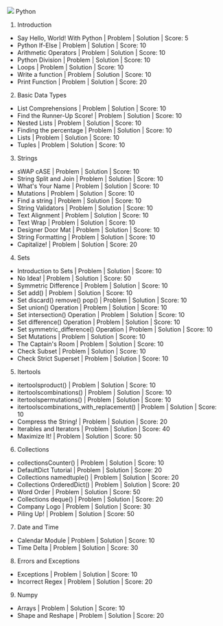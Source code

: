<a href="https://www.hackerrank.com/iamsds123?hr_r=1"><img src ="https://i0.wp.com/gradsingames.com/wp-content/uploads/2016/05/856771_668224053197841_1943699009_o.png"></a>
Python
1. Introduction
- Say Hello, World! With Python | Problem | Solution | Score: 5
- Python If-Else | Problem | Solution | Score: 10
- Arithmetic Operators | Problem | Solution | Score: 10
- Python Division | Problem | Solution | Score: 10
- Loops | Problem | Solution | Score: 10
- Write a function | Problem | Solution | Score: 10
- Print Function | Problem | Solution | Score: 20
2. Basic Data Types
- List Comprehensions | Problem | Solution | Score: 10
- Find the Runner-Up Score! | Problem | Solution | Score: 10
- Nested Lists | Problem | Solution | Score: 10
- Finding the percentage | Problem | Solution | Score: 10
- Lists | Problem | Solution | Score: 10
- Tuples | Problem | Solution | Score: 10
3. Strings
- sWAP cASE | Problem | Solution | Score: 10
- String Split and Join | Problem | Solution | Score: 10
- What's Your Name | Problem | Solution | Score: 10
- Mutations | Problem | Solution | Score: 10
- Find a string | Problem | Solution | Score: 10
- String Validators | Problem | Solution | Score: 10
- Text Alignment | Problem | Solution | Score: 10
- Text Wrap | Problem | Solution | Score: 10
- Designer Door Mat | Problem | Solution | Score: 10
- String Formatting | Problem | Solution | Score: 10
- Capitalize! | Problem | Solution | Score: 20
4. Sets
- Introduction to Sets | Problem | Solution | Score: 10
- No Idea! | Problem | Solution | Score: 50
- Symmetric Difference | Problem | Solution | Score: 10
- Set add() | Problem | Solution | Score: 10
- Set discard() remove() pop() | Problem | Solution | Score: 10
- Set union() Operation | Problem | Solution | Score: 10
- Set intersection() Operation | Problem | Solution | Score: 10
- Set difference() Operation | Problem | Solution | Score: 10
- Set symmetric_difference() Operation | Problem | Solution | Score: 10
- Set Mutations | Problem | Solution | Score: 10
- The Captain's Room | Problem | Solution | Score: 10
- Check Subset | Problem | Solution | Score: 10
- Check Strict Superset | Problem | Solution | Score: 10
5. Itertools
- itertoolsproduct() | Problem | Solution | Score: 10
- itertoolscombinations() | Problem | Solution | Score: 10
- itertoolspermutations() | Problem | Solution | Score: 10
- itertoolscombinations_with_replacement() | Problem | Solution | Score: 10
- Compress the String! | Problem | Solution | Score: 20
- Iterables and Iterators | Problem | Solution | Score: 40
- Maximize It! | Problem | Solution | Score: 50
6. Collections
- collectionsCounter() | Problem | Solution | Score: 10
- DefaultDict Tutorial | Problem | Solution | Score: 20
- Collections namedtuple() | Problem | Solution | Score: 20
- Collections OrderedDict() | Problem | Solution | Score: 20
- Word Order | Problem | Solution | Score: 50
- Collections deque() | Problem | Solution | Score: 20
- Company Logo | Problem | Solution | Score: 30
- Piling Up! | Problem | Solution | Score: 50
7. Date and Time
- Calendar Module | Problem | Solution | Score: 10
- Time Delta | Problem | Solution | Score: 30
8. Errors and Exceptions
- Exceptions | Problem | Solution | Score: 10
- Incorrect Regex | Problem | Solution | Score: 20
9. Numpy
- Arrays | Problem | Solution | Score: 10
- Shape and Reshape | Problem | Solution | Score: 20
